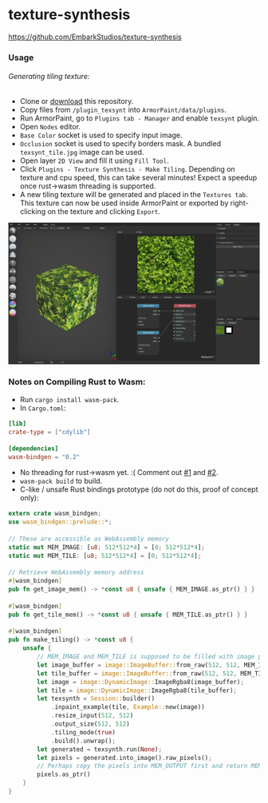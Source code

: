 # texture-synthesis

https://github.com/EmbarkStudios/texture-synthesis

### Usage

###### Generating tiling texture:
- Clone or [download](https://github.com/armory3d/armorpaint_plugins/archive/master.zip) this repository.
- Copy files from `/plugin_texsynt` into `ArmorPaint/data/plugins`.
- Run ArmorPaint, go to `Plugins tab - Manager` and enable `texsynt` plugin.
- Open `Nodes` editor.
- `Base Color` socket is used to specify input image.
- `Occlusion` socket is used to specify borders mask. A bundled `texsynt_tile.jpg` image can be used.
- Open layer `2D View` and fill it using `Fill Tool`.
- Click `Plugins - Texture Synthesis - Make Tiling`. Depending on texture and cpu speed, this can take several minutes! Expect a speedup once rust->wasm threading is supported.
- A new tiling texture will be generated and placed in the `Textures tab`. This texture can now be used inside ArmorPaint or exported by right-clicking on the texture and clicking `Export`.

![](readme.jpg)

### Notes on Compiling Rust to Wasm:
- Run `cargo install wasm-pack`.
- In `Cargo.toml`:
```toml
[lib]
crate-type = ["cdylib"]

[dependencies]
wasm-bindgen = "0.2"
```
- No threading for rust->wasm yet. :( Comment out [#1](https://github.com/EmbarkStudios/texture-synthesis/blob/cd3ca527e8319072b09597ba22d32f71dec44280/lib/src/multires_stochastic_texture_synthesis.rs#L783) and [#2](https://github.com/EmbarkStudios/texture-synthesis/blob/cd3ca527e8319072b09597ba22d32f71dec44280/lib/src/multires_stochastic_texture_synthesis.rs#L785).
- `wasm-pack build` to build.
- C-like / unsafe Rust bindings prototype (do not do this, proof of concept only):
```rust
extern crate wasm_bindgen;
use wasm_bindgen::prelude::*;

// These are accessible as WebAssembly memory
static mut MEM_IMAGE: [u8; 512*512*4] = [0; 512*512*4];
static mut MEM_TILE: [u8; 512*512*4] = [0; 512*512*4];

// Retrieve WebAssembly memory address
#[wasm_bindgen]
pub fn get_image_mem() -> *const u8 { unsafe { MEM_IMAGE.as_ptr() } }

#[wasm_bindgen]
pub fn get_tile_mem() -> *const u8 { unsafe { MEM_TILE.as_ptr() } }

#[wasm_bindgen]
pub fn make_tiling() -> *const u8 {
    unsafe {
        // MEM_IMAGE and MEM_TILE is supposed to be filled with image pixels now
        let image_buffer = image::ImageBuffer::from_raw(512, 512, MEM_IMAGE.to_vec()).unwrap();
        let tile_buffer = image::ImageBuffer::from_raw(512, 512, MEM_TILE.to_vec()).unwrap();
        let image = image::DynamicImage::ImageRgba8(image_buffer);
        let tile = image::DynamicImage::ImageRgba8(tile_buffer);
        let texsynth = Session::builder()
            .inpaint_example(tile, Example::new(image))
            .resize_input(512, 512)
            .output_size(512, 512)
            .tiling_mode(true)
            .build().unwrap();
        let generated = texsynth.run(None);
        let pixels = generated.into_image().raw_pixels();
        // Perhaps copy the pixels into MEM_OUTPUT first and return MEM_OUTPUT.as_ptr()
        pixels.as_ptr()
    }
}
```
